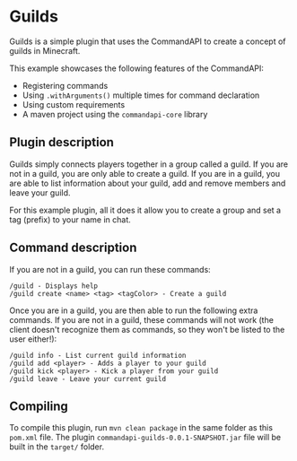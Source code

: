 # Guilds

Guilds is a simple plugin that uses the CommandAPI to create a concept of guilds in Minecraft.

This example showcases the following features of the CommandAPI:

- Registering commands
- Using `.withArguments()` multiple times for command declaration
- Using custom requirements
- A maven project using the `commandapi-core` library

## Plugin description

Guilds simply connects players together in a group called a guild. If you are not in a guild, you are only able to create a guild. If you are in a guild, you are able to list information about your guild, add and remove members and leave your guild.

For this example plugin, all it does it allow you to create a group and set a tag (prefix) to your name in chat.

## Command description

If you are not in a guild, you can run these commands:

```
/guild - Displays help
/guild create <name> <tag> <tagColor> - Create a guild
```

Once you are in a guild, you are then able to run the following extra commands. If you are not in a guild, these commands will not work (the client doesn't recognize them as commands, so they won't be listed to the user either!):

```
/guild info - List current guild information
/guild add <player> - Adds a player to your guild
/guild kick <player> - Kick a player from your guild
/guild leave - Leave your current guild
```

## Compiling

To compile this plugin, run `mvn clean package` in the same folder as this `pom.xml` file. The plugin `commandapi-guilds-0.0.1-SNAPSHOT.jar` file will be built in the `target/` folder.